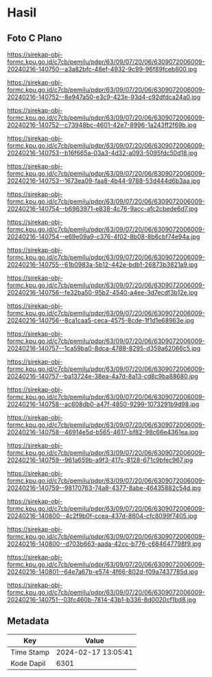 # Hasil

## Foto C Plano

https://sirekap-obj-formc.kpu.go.id/c7cb/pemilu/pdpr/63/09/07/20/06/6309072006009-20240216-140750--a3a82bfc-48ef-4932-9c99-96f89fceb600.jpg

https://sirekap-obj-formc.kpu.go.id/c7cb/pemilu/pdpr/63/09/07/20/06/6309072006009-20240216-140752--8e947a50-e3c9-423e-93d4-c92dfdca24a0.jpg

https://sirekap-obj-formc.kpu.go.id/c7cb/pemilu/pdpr/63/09/07/20/06/6309072006009-20240216-140752--c73948bc-4601-42e7-8996-1a243ff2f69b.jpg

https://sirekap-obj-formc.kpu.go.id/c7cb/pemilu/pdpr/63/09/07/20/06/6309072006009-20240216-140753--b16f665a-03a3-4d32-a093-5095fdc50d18.jpg

https://sirekap-obj-formc.kpu.go.id/c7cb/pemilu/pdpr/63/09/07/20/06/6309072006009-20240216-140753--1673ea09-faa8-4b44-9788-53d444d6b3aa.jpg

https://sirekap-obj-formc.kpu.go.id/c7cb/pemilu/pdpr/63/09/07/20/06/6309072006009-20240216-140754--b6963971-e838-4c76-9acc-afc2cbede6d7.jpg

https://sirekap-obj-formc.kpu.go.id/c7cb/pemilu/pdpr/63/09/07/20/06/6309072006009-20240216-140754--e69e09a9-c376-4f02-8b08-8b6cbf74e94a.jpg

https://sirekap-obj-formc.kpu.go.id/c7cb/pemilu/pdpr/63/09/07/20/06/6309072006009-20240216-140755--61b0983a-5b12-442e-bdb1-26873b3821a9.jpg

https://sirekap-obj-formc.kpu.go.id/c7cb/pemilu/pdpr/63/09/07/20/06/6309072006009-20240216-140756--fe32ba50-95b2-4540-a4ee-3d7ecdf3b12e.jpg

https://sirekap-obj-formc.kpu.go.id/c7cb/pemilu/pdpr/63/09/07/20/06/6309072006009-20240216-140756--8ca1caa5-ceca-4575-8cde-1f1d1e68963e.jpg

https://sirekap-obj-formc.kpu.go.id/c7cb/pemilu/pdpr/63/09/07/20/06/6309072006009-20240216-140757--1ca59ba0-8dca-4788-8295-d359a62066c5.jpg

https://sirekap-obj-formc.kpu.go.id/c7cb/pemilu/pdpr/63/09/07/20/06/6309072006009-20240216-140757--ba13724e-38ea-4a7d-8a13-cd8c9ba88680.jpg

https://sirekap-obj-formc.kpu.go.id/c7cb/pemilu/pdpr/63/09/07/20/06/6309072006009-20240216-140758--ac608db0-a47f-4850-9299-1073291b9d98.jpg

https://sirekap-obj-formc.kpu.go.id/c7cb/pemilu/pdpr/63/09/07/20/06/6309072006009-20240216-140758--46914e5d-b565-4617-bf82-98c66e4361ea.jpg

https://sirekap-obj-formc.kpu.go.id/c7cb/pemilu/pdpr/63/09/07/20/06/6309072006009-20240216-140759--961a659b-a9f3-417c-8128-671c9bfec967.jpg

https://sirekap-obj-formc.kpu.go.id/c7cb/pemilu/pdpr/63/09/07/20/06/6309072006009-20240216-140759--98170763-74a8-4377-8abe-46435882c54d.jpg

https://sirekap-obj-formc.kpu.go.id/c7cb/pemilu/pdpr/63/09/07/20/06/6309072006009-20240216-140800--4c2f9b0f-ccea-437d-8604-cfc8099f7405.jpg

https://sirekap-obj-formc.kpu.go.id/c7cb/pemilu/pdpr/63/09/07/20/06/6309072006009-20240216-140800--d703b663-aada-42cc-b776-c684647798f9.jpg

https://sirekap-obj-formc.kpu.go.id/c7cb/pemilu/pdpr/63/09/07/20/06/6309072006009-20240216-140801--64e7a67b-e574-4f66-802d-f09a7437785d.jpg

https://sirekap-obj-formc.kpu.go.id/c7cb/pemilu/pdpr/63/09/07/20/06/6309072006009-20240216-140751--03fc460b-7814-43b1-b336-8d0020cf1bd8.jpg


## Metadata

| Key        | Value               |
| ---------- | ------------------- |
| Time Stamp | 2024-02-17 13:05:41 |
| Kode Dapil | 6301                |



